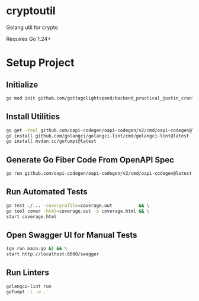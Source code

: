 # cryptoutil
Golang util for crypto

Requires Go 1.24+

# Setup Project

## Initialize
```sh
go mod init github.com/gottagolightspeed/backend_practical_justin_cranford
```

## Install Utilities
```sh
go get -tool github.com/oapi-codegen/oapi-codegen/v2/cmd/oapi-codegen@latest
go install github.com/golangci/golangci-lint/cmd/golangci-lint@latest
go install mvdan.cc/gofumpt@latest
```

## Generate Go Fiber Code From OpenAPI Spec
```sh
go run github.com/oapi-codegen/oapi-codegen/v2/cmd/oapi-codegen@latest --config=openapi_gen_config.yaml openapi.yaml
```

## Run Automated Tests

```sh
go test ./... -coverprofile=coverage.out          && \
go tool cover -html=coverage.out -o coverage.html && \
start coverage.html
```

## Open Swagger UI for Manual Tests

```sh
(go run main.go &) && \
start http://localhost:8080/swagger
```

## Run Linters

```sh
golangci-lint run
gofumpt -l -w .
```
